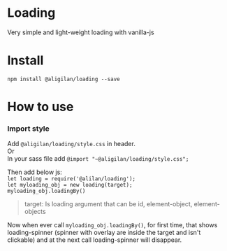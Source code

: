 # Loading

Very simple and light-weight loading with vanilla-js 

# Install
`npm install @aligilan/loading --save`

# How to use
### Import style
Add `@aligilan/loading/style.css` in header. <br>
Or <br>
In your sass file add `@import "~@aligilan/loading/style.css";`

Then add below js: <br>
`let loading = require('@alilan/loading');` <br>
`let myloading_obj = new loading(target);` <br>
`myloading_obj.loadingBy()`

> target: Is loading argument that can be id, element-object, element-objects

Now when ever call `myloading_obj.loadingBy()`, for first time, that shows loading-spinner (spinner with overlay are inside the target and isn't clickable)
and at the next call loading-spinner will disappear.